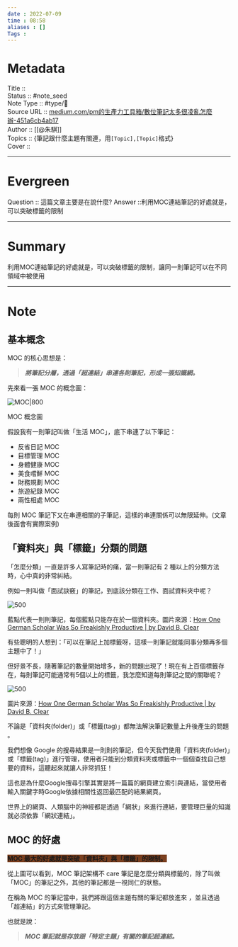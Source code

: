 ```yaml
---
date : 2022-07-09
time : 08:58
aliases : []
Tags : 
---
```

# Metadata
Title :: <br>
Status :: #note_seed  <br>
Note Type :: #type/📰<br>
Source URL :: [medium.com/pm的生產力工具箱/數位筆記太多很凌亂怎麼辦-451a6cb4ab17](https://medium.com/pm%E7%9A%84%E7%94%9F%E7%94%A2%E5%8A%9B%E5%B7%A5%E5%85%B7%E7%AE%B1/%E6%95%B8%E4%BD%8D%E7%AD%86%E8%A8%98%E5%A4%AA%E5%A4%9A%E5%BE%88%E5%87%8C%E4%BA%82%E6%80%8E%E9%BA%BC%E8%BE%A6-451a6cb4ab17)<br>
Author :: [[@朱騏]]<br>
Topics :: {筆記跟什麼主題有關連，用`[Topic],[Topic]`格式}<br>
Cover ::

---
# Evergreen
Question :: 這篇文章主要是在說什麼?
Answer ::利用MOC連結筆記的好處就是，可以突破標籤的限制

---

# Summary
利用MOC連結筆記的好處就是，可以突破標籤的限制，讓同一則筆記可以在不同領域中被使用


---

# Note

## 基本概念

MOC 的核心思想是：

> **_將筆記分層，透過「超連結」串連各則筆記，形成一張知識網。_**

先來看一張 MOC 的概念圖：

![MOC|800](https://miro.medium.com/proxy/1*1WSGAywWhXpBz1y8U0CLZg.png)

MOC 概念圖

假設我有一則筆記叫做「生活 MOC」，底下串連了以下筆記：

-   反省日記 MOC
-   目標管理 MOC
-   身體健康 MOC
-   美食嚐鮮 MOC
-   財務規劃 MOC
-   旅遊紀錄 MOC
-   兩性相處 MOC

每則 MOC 筆記下又在串連相關的子筆記，這樣的串連關係可以無限延伸。(文章後面會有實際案例)

## 「資料夾」與「標籤」分類的問題

「怎麼分類」一直是許多人寫筆記時的痛，當一則筆記有 2 種以上的分類方法時，心中真的非常糾結。

例如一則叫做「面試訣竅」的筆記，到底該分類在工作、面試資料夾中呢？

![500](https://miro.medium.com/max/1400/0*_ey_ikWIGGBYV7Pe.png)

藍點代表一則則筆記，每個藍點只能存在於一個資料夾。圖片來源：[How One German Scholar Was So Freakishly Productive | by David B. Clear](https://reurl.cc/E7Oyag)

有些聰明的人想到：「可以在筆記上加標籤呀，這樣一則筆記就能同事分類再多個主題中了！」

但好景不長，隨著筆記的數量開始增多，新的問題出現了！現在有上百個標籤存在，每則筆記可能通常有5個以上的標籤，我怎麼知道每則筆記之間的關聯呢？

![500](https://miro.medium.com/max/1400/0*deEaJK6ksdKW91nm.png)

圖片來源：[How One German Scholar Was So Freakishly Productive | by David B. Clear](https://reurl.cc/E7Oyag)

不論是「資料夾(folder)」或「標籤(tag)」都無法解決筆記數量上升後產生的問題 。

我們想像 Google 的搜尋結果是一則則的筆記，但今天我們使用「資料夾(folder)」或「標籤(tag)」進行管理，使用者只能到分類資料夾或標籤中一個個查找自己想要的資料，這聽起來就讓人非常抓狂！

這也是為什麼Google搜尋引擎其實是將一篇篇的網頁建立索引與連結，當使用者輸入關鍵字時Google依據相關性返回最匹配的結果網頁。

世界上的網頁、人類腦中的神經都是透過「網狀」來進行連結，要管理巨量的知識就必須依靠「網狀連結」。

## MOC 的好處

**<span style="background:#7a3f1f">MOC 最大的好處就是突破「資料夾」與「標籤」的限制。</span>**

從上圖可以看到，MOC 筆記架構不 care 筆記是怎麼分類與標籤的，除了叫做「MOC」的筆記之外，其他的筆記都是一視同仁的狀態。

在稱為 MOC 的筆記當中，我們將跟這個主題有關的筆記都放進來 ，並且透過「超連結」的方式來管理筆記。

也就是說：

> **_MOC 筆記就是存放跟「特定主題」有關的筆記超連結。_**


